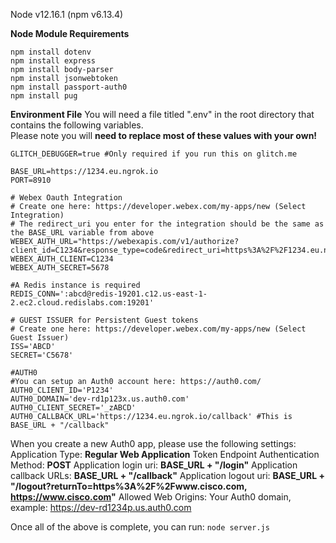 Node v12.16.1 (npm v6.13.4)

**Node Module Requirements**
```
npm install dotenv
npm install express
npm install body-parser
npm install jsonwebtoken
npm install passport-auth0
npm install pug
```

**Environment File**
You will need a file titled ".env" in the root directory that contains the following variables.  
Please note you will **need to replace most of these values with your own!**
```
GLITCH_DEBUGGER=true #Only required if you run this on glitch.me

BASE_URL=https://1234.eu.ngrok.io
PORT=8910

# Webex Oauth Integration
# Create one here: https://developer.webex.com/my-apps/new (Select Integration)
# The redirect_uri you enter for the integration should be the same as the BASE_URL variable from above
WEBEX_AUTH_URL="https://webexapis.com/v1/authorize?client_id=C1234&response_type=code&redirect_uri=https%3A%2F%2F1234.eu.ngrok.io%2Fcreate_token&scope=spark%3Aall%20spark%3Akms"
WEBEX_AUTH_CLIENT=C1234
WEBEX_AUTH_SECRET=5678

#A Redis instance is required
REDIS_CONN=':abcd@redis-19201.c12.us-east-1-2.ec2.cloud.redislabs.com:19201'

# GUEST ISSUER for Persistent Guest tokens
# Create one here: https://developer.webex.com/my-apps/new (Select Guest Issuer)
ISS='ABCD'
SECRET='C5678'

#AUTH0
#You can setup an Auth0 account here: https://auth0.com/
AUTH0_CLIENT_ID='P1234'
AUTH0_DOMAIN='dev-rd1p123x.us.auth0.com'
AUTH0_CLIENT_SECRET='_zABCD'
AUTH0_CALLBACK_URL='https://1234.eu.ngrok.io/callback' #This is BASE_URL + "/callback"
```

When you create a new Auth0 app, please use the following settings:
Application Type: **Regular Web Application**
Token Endpoint Authentication Method: **POST**
Application login uri: **BASE_URL + "/login"**
Application callback URLs: **BASE_URL + "/callback"**
Application logout uri: **BASE_URL + "/logout?returnTo=https%3A%2F%2Fwww.cisco.com, https://www.cisco.com"**
Allowed Web Origins: Your Auth0 domain, example: https://dev-rd1234p.us.auth0.com

Once all of the above is complete, you can run:
```node server.js```

